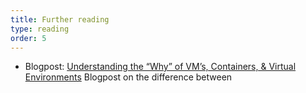 ```yaml
---
title: Further reading
type: reading
order: 5
---
```


- Blogpost: [Understanding the “Why” of VM’s, Containers, & Virtual Environments](https://medium.com/kitchen-sink-data-science/software-fundamentals-for-machine-learning-series-understanding-the-why-of-vms-containers-89621cf66d23) Blogpost on the difference between 